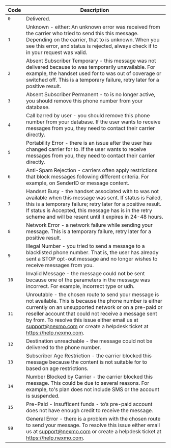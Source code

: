 Code | Description
-- | --
`0` | Delivered.
`1` | Unknown - either: An unknown error was received from the carrier who tried to send this this message. Depending on the carrier, that to is unknown. When you see this error, and status is rejected, always check if to in your request was valid.
`2` | Absent Subscriber Temporary - this message was not delivered because to was temporarily unavailable. For example, the handset used for to was out of coverage or switched off. This is a temporary failure, retry later for a positive result.
`3` | Absent Subscriber Permanent - to is no longer active, you should remove this phone number from your database.
`4` | Call barred by user - you should remove this phone number from your database. If the user wants to receive messages from you, they need to contact their carrier directly.
`5` | Portability Error - there is an issue after the user has changed carrier for to. If the user wants to receive messages from you, they need to contact their carrier directly.
`6` | Anti-Spam Rejection - carriers often apply restrictions that block messages following different criteria. For example, on SenderID or message content.
`7` | Handset Busy - the handset associated with to was not available when this message was sent. If status is Failed, this is a temporary failure; retry later for a positive result. If status is Accepted, this message has is in the retry scheme and will be resent until it expires in 24-48 hours.
`8` | Network Error - a network failure while sending your message. This is a temporary failure, retry later for a positive result.
`9` | Illegal Number - you tried to send a message to a blacklisted phone number. That is, the user has already sent a STOP opt-out message and no longer wishes to receive messages from you.
`10` | Invalid Message - the message could not be sent because one of the parameters in the message was incorrect. For example, incorrect type or udh.
`11` | Unroutable - the chosen route to send your message is not available. This is because the phone number is either currently on an unsupported network or on a pre-paid or reseller account that could not receive a message sent by from. To resolve this issue either email us at support@nexmo.com or create a helpdesk ticket at https://help.nexmo.com.
`12` | Destination unreachable - the message could not be delivered to the phone number.
`13` | Subscriber Age Restriction - the carrier blocked this message because the content is not suitable for to based on age restrictions.
`14` | Number Blocked by Carrier - the carrier blocked this message. This could be due to several reasons. For example, to's plan does not include SMS or the account is suspended.
`15` | Pre-Paid - Insufficent funds - to’s pre-paid account does not have enough credit to receive the message.
`99` | General Error - there is a problem with the chosen route to send your message. To resolve this issue either email us at support@nexmo.com or create a helpdesk ticket at https://help.nexmo.com.
